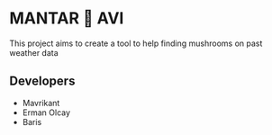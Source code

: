 # MANTAR 🍄 AVI 
This project aims to create a tool to help finding mushrooms on past weather data



## Developers
- Mavrikant
- Erman Olcay
- Baris

